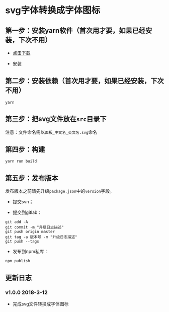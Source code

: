 # svg字体转换成字体图标

## 第一步：安装yarn软件（首次用才要，如果已经安装，下次不用）

- [点击下载](https://yarn.bootcss.com/docs/install.html)

- 安装

## 第二步：安装依赖（首次用才要，如果已经安装，下次不用）

```
yarn
```

## 第三步：把svg文件放在`src`目录下

注意：文件命名需以`面板_中文名_英文名.svg`命名

## 第四步：构建

```
yarn run build
```

## 第五步：发布版本

发布版本之前请先升级`package.json`中的`version`字段。

- 提交svn；

- 提交到gitlab：

```
git add -A
git commit -m "升级日志描述"
git push origin master
git tag -a 版本号 -m "升级日志描述"
git push --tags
```

- 发布到npm私库：

```
npm publish
```

## 更新日志

### v1.0.0 2018-3-12

- 完成svg文件转换成字体图标